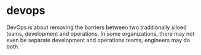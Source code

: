 # devops

DevOps is about removing the barriers between two traditionally siloed teams, development and operations. In some organizations, there may not even be separate development and operations teams; engineers may do both.
